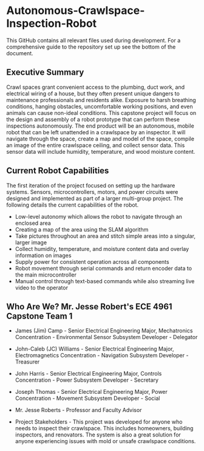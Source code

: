 # Autonomous-Crawlspace-Inspection-Robot
This GitHub contains all relevant files used during development. For a comprehensive guide to the repository set up see the bottom of the document.
## Executive Summary
Crawl spaces grant convenient access to the plumbing, duct work, and electrical wiring of a house, but they often present unique dangers to maintenance professionals and residents alike. Exposure to harsh breathing conditions, hanging obstacles, uncomfortable working positions, and even animals can cause non-ideal conditions. This capstone project will focus on the design and assembly of a robot prototype that can perform these inspections autonomously. The end product will be an autonomous, mobile robot that can be left unattended in a crawlspace by an inspector. It will navigate through the space, create a map and model of the space, compile an image of the entire crawlspace ceiling, and collect sensor data. This sensor data will include humidity, temperature, and wood moisture content.

## Current Robot Capabilities
The first iteration of the project focused on setting up the hardware systems. Sensors, microcontrollers, motors, and power circuits were designed and implemented as part of a larger multi-group project. The following details the current capabilities of the robot.

* Low-level autonomy which allows the robot to navigate through an enclosed area
* Creating a map of the area using the SLAM algorithm
* Take pictures throughout an area and stitch simple areas into a singular, larger image
* Collect humidity, temperature, and moisture content data and overlay information on images
* Supply power for consistent operation across all components
* Robot movement through serial commands and return encoder data to the main microcontroller
* Manual control through text-based commands while also streaming live video to the operator

## Who Are We? Mr. Jesse Robert's ECE 4961 Capstone Team 1

* James (Jim) Camp - Senior Electrical Engineering Major, Mechatronics Concentration - Environmental Sensor Subsystem Developer - Delegator 
* John-Caleb (JC) Williams - Senior Electrical Engineering Major, Electromagnetics Concentration - Navigation Subsystem Developer - Treasurer
* John Harris - Senior Electrical Engineering Major, Controls Concentration - Power Subsystem Developer - Secretary
* Joseph Thomas - Senior Electrical Engineering Major, Power Concentration - Movement Subsystem Developer - Social 

* Mr. Jesse Roberts - Professor and Faculty Advisor

* Project Stakeholders - This project was developed for anyone who needs to inspect their crawlspace. This includes homeowners, building inspectors, and renovators. The system is also a great solution for anyone experiencing issues with mold or unsafe crawlspace conditions.
